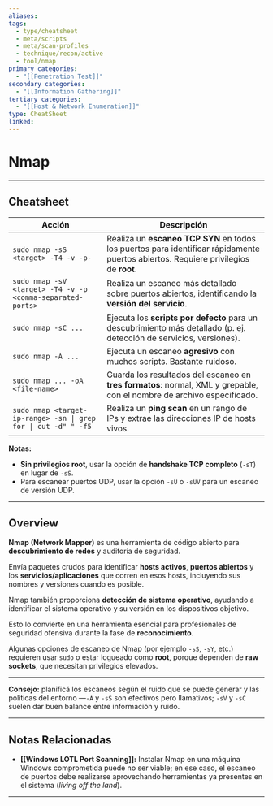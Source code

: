 ```yaml
---
aliases:
tags:
  - type/cheatsheet
  - meta/scripts
  - meta/scan-profiles
  - technique/recon/active
  - tool/nmap
primary categories:
  - "[[Penetration Test]]"
secondary categories:
  - "[[Information Gathering]]"
tertiary categories:
  - "[[Host & Network Enumeration]]"
type: CheatSheet
linked:
---
```

# Nmap

***

## Cheatsheet

|**Acción**|**Descripción**|
|---|---|
|`sudo nmap -sS <target> -T4 -v -p-`|Realiza un **escaneo TCP SYN** en todos los puertos para identificar rápidamente puertos abiertos. Requiere privilegios de **root**.|
|`sudo nmap -sV <target> -T4 -v -p <comma-separated-ports>`|Realiza un escaneo más detallado sobre puertos abiertos, identificando la **versión del servicio**.|
|`sudo nmap -sC ...`|Ejecuta los **scripts por defecto** para un descubrimiento más detallado (p. ej. detección de servicios, versiones).|
|`sudo nmap -A ...`|Ejecuta un escaneo **agresivo** con muchos scripts. Bastante ruidoso.|
|`sudo nmap ... -oA <file-name>`|Guarda los resultados del escaneo en **tres formatos**: normal, XML y grepable, con el nombre de archivo especificado.|
|`sudo nmap <target-ip-range> -sn \| grep for \| cut -d" " -f5`|Realiza un **ping scan** en un rango de IPs y extrae las direcciones IP de hosts vivos.|

**Notas:**
- **Sin privilegios root**, usar la opción de **handshake TCP completo** (`-sT`) en lugar de `-sS`.
- Para escanear puertos UDP, usar la opción `-sU` o `-sUV` para un escaneo de versión UDP.

---

## Overview

**Nmap (Network Mapper)** es una herramienta de código abierto para **descubrimiento de redes** y auditoría de seguridad.

Envía paquetes crudos para identificar **hosts activos**, **puertos abiertos** y los **servicios/aplicaciones** que corren en esos hosts, incluyendo sus nombres y versiones cuando es posible.

Nmap también proporciona **detección de sistema operativo**, ayudando a identificar el sistema operativo y su versión en los dispositivos objetivo.

Esto lo convierte en una herramienta esencial para profesionales de seguridad ofensiva durante la fase de **reconocimiento**.

Algunas opciones de escaneo de Nmap (por ejemplo `-sS`, `-sY`, etc.) requieren usar `sudo` o estar logueado como **root**, porque dependen de **raw sockets**, que necesitan privilegios elevados.

---

**Consejo:** planificá los escaneos según el ruido que se puede generar y las políticas del entorno —`-A` y `-sS` son efectivos pero llamativos; `-sV` y `-sC` suelen dar buen balance entre información y ruido.

***

## Notas Relacionadas

- **[[Windows LOTL Port Scanning]]:** Instalar Nmap en una máquina Windows comprometida puede no ser viable; en ese caso, el escaneo de puertos debe realizarse aprovechando herramientas ya presentes en el sistema (_living off the land_).

---
